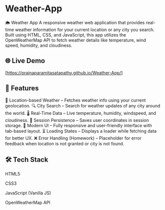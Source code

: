 # Weather-App
🌦️ Weather App
A responsive weather web application that provides real-time weather information for your current location or any city you search. Built using HTML, CSS, and JavaScript, this app utilizes the OpenWeatherMap API to fetch weather details like temperature, wind speed, humidity, and cloudiness.

## 🌐 Live Demo
[https://prajnaparamitasatapathy.github.io/Weather-App/]

## 🚀 Features
📍 Location-based Weather – Fetches weather info using your current geolocation.
🔍 City Search – Search for weather updates of any city around the world.
🌡️ Real-Time Data – Live temperature, humidity, windspeed, and cloudiness.
🔁 Session Persistence – Saves user coordinates in session storage.
🎨 Modern UI – Fully responsive and user-friendly interface with tab-based layout.
⏳ Loading States – Displays a loader while fetching data for better UX.
❌ Error Handling (Homework) – Placeholder for error feedback when location is not granted or city is not found.

## 🛠️ Tech Stack

HTML5

CSS3

JavaScript (Vanilla JS)

OpenWeatherMap API
